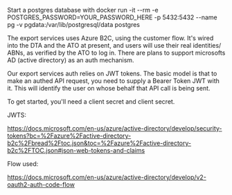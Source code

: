 Start a postgres database with
docker run -it --rm -e POSTGRES_PASSWORD=YOUR_PASSWORD_HERE -p 5432:5432 --name pg -v pgdata:/var/lib/postgresql/data postgres


The export services uses Azure B2C, using the customer flow. It's wired into the DTA and the ATO at present, and users will use their real identities/ ABNs, as verified by the ATO to log in. There are plans to support microsofts AD (active directory) as an auth mechanism.

Our export services auth relies on JWT tokens. The basic model is that to make an authed API request, you need to supply a Bearer Token JWT with it. This will identify the user on whose behalf that API call is being sent.

To get started, you'll need a client secret and client secret.

JWTS:

https://docs.microsoft.com/en-us/azure/active-directory/develop/security-tokens?bc=%2Fazure%2Factive-directory-b2c%2Fbread%2Ftoc.json&toc=%2Fazure%2Factive-directory-b2c%2FTOC.json#json-web-tokens-and-claims

Flow used:

https://docs.microsoft.com/en-us/azure/active-directory/develop/v2-oauth2-auth-code-flow
